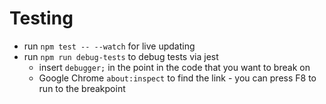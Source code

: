 # Testing
* run `npm test -- --watch` for live updating
* run `npm run debug-tests` to debug tests via jest
  * insert `debugger;` in the point in the code that you want to break on
  * Google Chrome `about:inspect` to find the link - you can press F8 to run to the breakpoint
